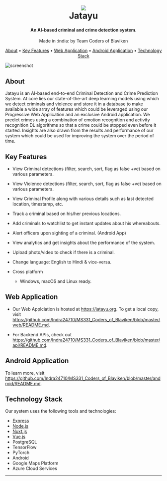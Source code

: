 <h1 align="center">
  <br>
  <a href="https://http://jatayu.org/"><img src="https://img.icons8.com/color/96/000000/us-airborne.png"/></a>
  <br>
  Jatayu
  <br>
</h1>

<h4 align="center">An AI-based criminal and crime detection system.</h4>

<p align="center">
  Made in :india: by Team Coders of Blaviken 
</p>

<p align="center">
  <a href="#about">About</a> •
  <a href="#key-features">Key Features</a> •
  <a href="#web-application">Web Application</a> •
  <a href="#android-application">Android Application</a> •
  <a href="#technology-stack">Technology Stack</a>

</p>

![screenshot](https://codersofblaviken.blob.core.windows.net/criminal/Jatayu-Web.gif)

## About

<p>Jatayu is an AI-based end-to-end Criminal Detection and Crime Prediction System. At core lies our state-of-the-art deep learning models using which we detect criminals and violence and store it in a database to make available a wide array of features which could be leveraged using our Progressive Web Application and an exclusive Android application. We predict crimes using a combination of emotion recognition and activity recognition DL algorithms so that a crime could be stopped even before it started. Insights are also drawn from the results and performance of our system which could be used for improving the system over the period of time. </p>

## Key Features

*	View Criminal detections (filter, search, sort, flag as false +ve) based on various parameters.

*	View Violence detections (filter, search, sort, flag as false +ve) based on various parameters. 

*	View Criminal Profile along with various details such as last detected location, timestamp, etc.

*	Track a criminal based on his/her previous locations.

*	Add criminals to watchlist to get instant updates about his whereabouts.

*  Alert officers upon sighting of a criminal. (Android App)

*	View analytics and get insights about the performance of the system.

*	Upload photo/video to check if there is a criminal.

*	Change language: English to Hindi & vice-versa.

* Cross platform
  - Windows, macOS and Linux ready.

## Web Application

* Our Web Applciation is hosted at <a href="https://jatayu.org">https://jatayu.org</a>. To get a local copy, visit <a href="https://github.com/Indra24710/MS331_Coders_of_Blaviken/blob/master/web/README.md">https://github.com/Indra24710/MS331_Coders_of_Blaviken/blob/master/web/README.md</a>. 

* For Backend APIs, check out <a href="https://github.com/Indra24710/MS331_Coders_of_Blaviken/blob/master/web/README.md">https://github.com/Indra24710/MS331_Coders_of_Blaviken/blob/master/api/README.md</a>.

## Android Application
To learn more, visit <a href="https://github.com/Indra24710/MS331_Coders_of_Blaviken/blob/master/web/README.md">https://github.com/Indra24710/MS331_Coders_of_Blaviken/blob/master/android/README.md</a>.

## Technology Stack

Our system uses the following tools and technologies:

- [Express](https://expressjs.com/)
- [Node.js](https://nodejs.org/)
- [Nuxt.js](https://nuxtjs.org/)
- [Vue.js](https://vuejs.org/)
- PostgreSQL
- TensorFlow
- PyTorch
- Android
- Google Maps Platform
- Azure Cloud Services



---
<!--
> [amitmerchant.com](https://www.amitmerchant.com) &nbsp;&middot;&nbsp;
> GitHub [@amitmerchant1990](https://github.com/amitmerchant1990) &nbsp;&middot;&nbsp;
> Twitter [@amit_merchant](https://twitter.com/amit_merchant)
-->
